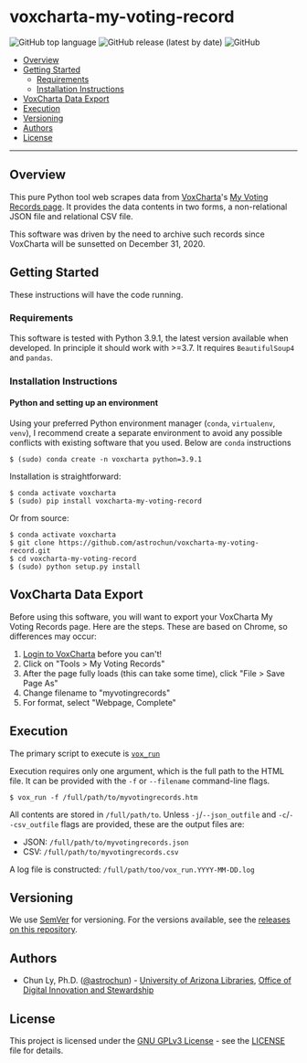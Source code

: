 # voxcharta-my-voting-record

![GitHub top language](https://img.shields.io/github/languages/top/astrochun/voxcharta-my-voting-record)
![GitHub release (latest by date)](https://img.shields.io/github/v/release/astrochun/voxcharta-my-voting-record)
![GitHub](https://img.shields.io/github/license/astrochun/voxcharta-my-voting-record?color=blue)

- [Overview](#overview)
- [Getting Started](#getting-started)
    - [Requirements](#requirements)
    - [Installation Instructions](#installation-instructions)
- [VoxCharta Data Export](#voxcharta-data-export)
- [Execution](#execution)
- [Versioning](#versioning)
- [Authors](#authors)
- [License](#license)

--------------

## Overview

This pure Python tool web scrapes data from [VoxCharta](https://voxcharta.org)'s
[My Voting Records page](https://arizona.voxcharta.org/tools/my-voting-record/).
It provides the data contents in two forms, a non-relational JSON file
and relational CSV file.

This software was driven by the need to archive such records since VoxCharta
will be sunsetted on December 31, 2020.


## Getting Started

These instructions will have the code running.


### Requirements

This software is tested with Python 3.9.1, the latest version available when
developed. In principle it should work with >=3.7.
It requires `BeautifulSoup4` and `pandas`.


### Installation Instructions

#### Python and setting up an environment

Using your preferred Python environment manager (`conda`, `virtualenv`, `venv`),
I recommend create a separate environment to avoid any possible conflicts with
existing software that you used. Below are `conda` instructions

```:
$ (sudo) conda create -n voxcharta python=3.9.1
```

Installation is straightforward:

```
$ conda activate voxcharta
$ (sudo) pip install voxcharta-my-voting-record
```

Or from source:

```
$ conda activate voxcharta
$ git clone https://github.com/astrochun/voxcharta-my-voting-record.git
$ cd voxcharta-my-voting-record
$ (sudo) python setup.py install
```

## VoxCharta Data Export

Before using this software, you will want to export your VoxCharta My Voting Records
page. Here are the steps. These are based on Chrome, so differences may occur:

1. [Login to VoxCharta](https://voxcharta.org/wp-login.php) before you can't!
2. Click on "Tools > My Voting Records"
3. After the page fully loads (this can take some time), click "File > Save Page As"
4. Change filename to "myvotingrecords"
5. For format, select "Webpage, Complete"

## Execution

The primary script to execute is [`vox_run`](bin/vox_run)

Execution requires only one argument, which is the full path
to the HTML file. It can be provided with the `-f` or `--filename` 
command-line flags.

```
$ vox_run -f /full/path/to/myvotingrecords.htm
```

All contents are stored in `/full/path/to`. Unless `-j`/`--json_outfile` and
`-c`/`--csv_outfile` flags are provided, these are the output files are:

 - JSON: `/full/path/to/myvotingrecords.json`
 - CSV: `/full/path/to/myvotingrecords.csv`

A log file is constructed: `/full/path/too/vox_run.YYYY-MM-DD.log`

## Versioning

We use [SemVer](http://semver.org/) for versioning. For the versions available,
see the [releases on this repository](https://github.com/astrochun/voxcharta-my-voting-record/releases).


## Authors

* Chun Ly, Ph.D. ([@astrochun](http://www.github.com/astrochun)) - [University of Arizona Libraries](https://github.com/ualibraries), [Office of Digital Innovation and Stewardship](https://github.com/UAL-ODIS)


## License

This project is licensed under the [GNU GPLv3 License](https://www.gnu.org/licenses/gpl-3.0.en.html) - see the [LICENSE](LICENSE) file for details.
